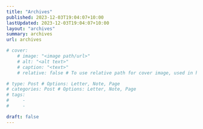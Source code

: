 ```yaml
---
title: "Archives"
published: 2023-12-03T19:04:07+10:00
lastUpdated: 2023-12-03T19:04:07+10:00
layout: "archives"
summary: archives
url: archives

# cover:
    # image: "<image path/url>"
    # alt: "<alt text>"
    # caption: "<text>"
    # relative: false # To use relative path for cover image, used in hugo Page-bundles 

# type: Post # Options: Letter, Note, Page
# categories: Post # Options: Letter, Note, Page
# tags:
#     - 
#     - 

draft: false
---
```


